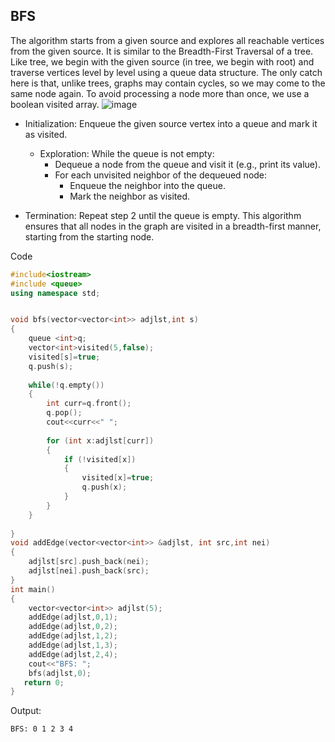 ## BFS
The algorithm starts from a given source and explores all reachable vertices from the given source. It is similar to the Breadth-First Traversal of a tree. Like tree, we begin with the given source (in tree, we begin with root) and traverse vertices level by level using a queue data structure. The only catch here is that, unlike trees, graphs may contain cycles, so we may come to the same node again. To avoid processing a node more than once, we use a boolean visited array.
![image](https://github.com/user-attachments/assets/6824943f-60ce-48c3-a101-a828984e0944)

- Initialization: Enqueue the given source vertex into a queue and mark it as visited.

  - Exploration: While the queue is not empty:
    - Dequeue a node from the queue and visit it (e.g., print its value).
    - For each unvisited neighbor of the dequeued node:
      - Enqueue the neighbor into the queue.
      - Mark the neighbor as visited.
- Termination: Repeat step 2 until the queue is empty.
This algorithm ensures that all nodes in the graph are visited in a breadth-first manner, starting from the starting node.

Code 
```cpp
#include<iostream>
#include <queue>
using namespace std;


void bfs(vector<vector<int>> adjlst,int s)
{
    queue <int>q;
    vector<int>visited(5,false);
    visited[s]=true;
    q.push(s);
    
    while(!q.empty())
    {
        int curr=q.front();
        q.pop();
        cout<<curr<<" ";
        
        for (int x:adjlst[curr])
        {
            if (!visited[x])
            {
                visited[x]=true;
                q.push(x);
            }
        }
    }
    
}
void addEdge(vector<vector<int>> &adjlst, int src,int nei)
{
    adjlst[src].push_back(nei);
    adjlst[nei].push_back(src);
}
int main()
{
    vector<vector<int>> adjlst(5);
    addEdge(adjlst,0,1);
    addEdge(adjlst,0,2);
    addEdge(adjlst,1,2);
    addEdge(adjlst,1,3);
    addEdge(adjlst,2,4);
    cout<<"BFS: ";
    bfs(adjlst,0);
   return 0; 
}
```
Output:
```
BFS: 0 1 2 3 4
```

